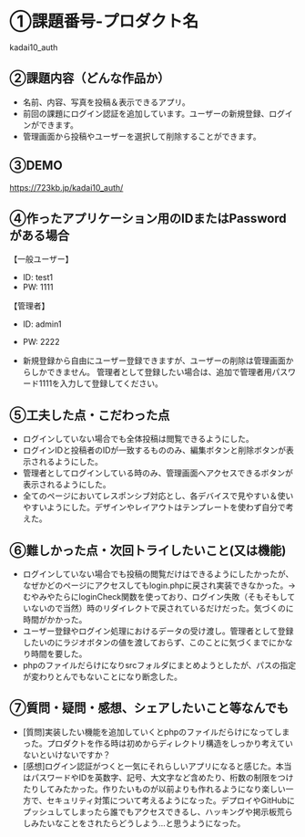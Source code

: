 # ①課題番号-プロダクト名

kadai10_auth

## ②課題内容（どんな作品か）

- 名前、内容、写真を投稿＆表示できるアプリ。
- 前回の課題にログイン認証を追加しています。ユーザーの新規登録、ログインができます。
- 管理画面から投稿やユーザーを選択して削除することができます。

## ③DEMO

https://723kb.jp/kadai10_auth/

## ④作ったアプリケーション用のIDまたはPasswordがある場合

【一般ユーザー】
- ID: test1
- PW: 1111

【管理者】
- ID: admin1
- PW: 2222

- 新規登録から自由にユーザー登録できますが、ユーザーの削除は管理画面からしかできません。
  管理者として登録したい場合は、追加で管理者用パスワード1111を入力して登録してください。

## ⑤工夫した点・こだわった点

- ログインしていない場合でも全体投稿は閲覧できるようにした。
- ログインIDと投稿者のIDが一致するもののみ、編集ボタンと削除ボタンが表示されるようにした。
- 管理者としてログインしている時のみ、管理画面へアクセスできるボタンが表示されるようにした。
- 全てのページにおいてレスポンシブ対応とし、各デバイスで見やすい＆使いやすいようにした。デザインやレイアウトはテンプレートを使わず自分で考えた。

## ⑥難しかった点・次回トライしたいこと(又は機能)

- ログインしていない場合でも投稿の閲覧だけはできるようにしたかったが、なぜかどのページにアクセスしてもlogin.phpに戻され実装できなかった。→むやみやたらにloginCheck関数を使っており、ログイン失敗（そもそもしていないので当然）時のリダイレクトで戻されているだけだった。気づくのに時間がかかった。
- ユーザー登録やログイン処理におけるデータの受け渡し。管理者として登録したいのにラジオボタンの値を渡しておらず、このことに気づくまでにかなり時間を要した。
- phpのファイルだらけになりsrcフォルダにまとめようとしたが、パスの指定が変わりとんでもないことになり断念した。

## ⑦質問・疑問・感想、シェアしたいこと等なんでも

- [質問]実装したい機能を追加していくとphpのファイルだらけになってしまった。プロダクトを作る時は初めからディレクトリ構造をしっかり考えていないといけないですか？
- [感想]ログイン認証がつくと一気にそれらしいアプリになると感じた。本当はパスワードやIDを英数字、記号、大文字など含めたり、桁数の制限をつけたりしてみたかった。作りたいものが以前よりも作れるようになり楽しい一方で、セキュリティ対策について考えるようになった。デプロイやGitHubにプッシュしてしまったら誰でもアクセスできるし、ハッキングや掲示板荒らしみたいなことをされたらどうしよう…と思うようになった。